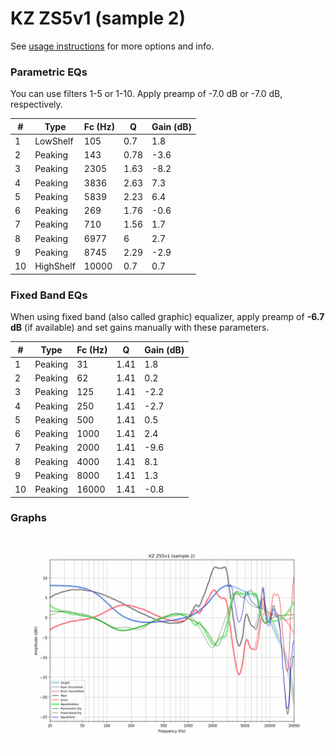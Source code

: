 # KZ ZS5v1 (sample 2)
See [usage instructions](https://github.com/jaakkopasanen/AutoEq#usage) for more options and info.

### Parametric EQs
You can use filters 1-5 or 1-10. Apply preamp of -7.0 dB or -7.0 dB, respectively.

|   # | Type      |   Fc (Hz) |    Q |   Gain (dB) |
|-----|-----------|-----------|------|-------------|
|   1 | LowShelf  |       105 | 0.7  |         1.8 |
|   2 | Peaking   |       143 | 0.78 |        -3.6 |
|   3 | Peaking   |      2305 | 1.63 |        -8.2 |
|   4 | Peaking   |      3836 | 2.63 |         7.3 |
|   5 | Peaking   |      5839 | 2.23 |         6.4 |
|   6 | Peaking   |       269 | 1.76 |        -0.6 |
|   7 | Peaking   |       710 | 1.56 |         1.7 |
|   8 | Peaking   |      6977 | 6    |         2.7 |
|   9 | Peaking   |      8745 | 2.29 |        -2.9 |
|  10 | HighShelf |     10000 | 0.7  |         0.7 |

### Fixed Band EQs
When using fixed band (also called graphic) equalizer, apply preamp of **-6.7 dB** (if available) and set gains manually with these parameters.

|   # | Type    |   Fc (Hz) |    Q |   Gain (dB) |
|-----|---------|-----------|------|-------------|
|   1 | Peaking |        31 | 1.41 |         1.8 |
|   2 | Peaking |        62 | 1.41 |         0.2 |
|   3 | Peaking |       125 | 1.41 |        -2.2 |
|   4 | Peaking |       250 | 1.41 |        -2.7 |
|   5 | Peaking |       500 | 1.41 |         0.5 |
|   6 | Peaking |      1000 | 1.41 |         2.4 |
|   7 | Peaking |      2000 | 1.41 |        -9.6 |
|   8 | Peaking |      4000 | 1.41 |         8.1 |
|   9 | Peaking |      8000 | 1.41 |         1.3 |
|  10 | Peaking |     16000 | 1.41 |        -0.8 |

### Graphs
![](./KZ%20ZS5v1%20(sample%202).png)
